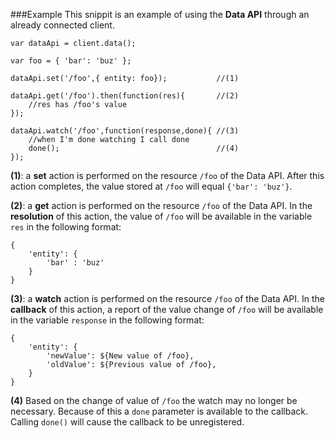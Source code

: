 ###Example
This snippit is an example of using the **Data API** through an already connected client.

```
var dataApi = client.data();

var foo = { 'bar': 'buz' };

dataApi.set('/foo',{ entity: foo});           //(1)

dataApi.get('/foo').then(function(res){       //(2)
    //res has /foo's value
});

dataApi.watch('/foo',function(response,done){ //(3)
    //when I'm done watching I call done
    done();                                   //(4)
});
```

**(1)**: a **set** action is performed on the resource `/foo` of the Data API. After this action completes, the value
stored at `/foo` will equal `{'bar': 'buz'}`.

**(2)**: a **get** action is performed on the resource `/foo` of the Data API. In the **resolution** of this action, the value
of `/foo`  will be available in the variable `res` in the following format:

```
{
    'entity': {
        'bar' : 'buz'
    }
}
```

**(3)**: a **watch** action is performed on the resource `/foo` of the Data API. In the **callback** of this action, a
report of the value change of `/foo` will be available in the variable `response` in the following format:

```
{
    'entity': {
        'newValue': ${New value of /foo},
        'oldValue': ${Previous value of /foo},
    }
}
```

**(4)** Based on the change of value of `/foo` the watch may no longer be necessary. Because of this a `done` parameter is
available to the callback. Calling `done()` will cause the callback to be unregistered.
